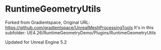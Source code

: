 # RuntimeGeometryUtils

Forked from Gradientspace, Original URL: https://github.com/gradientspace/UnrealMeshProcessingTools
It's in this subfolder: UE4.26/RuntimeGeometryDemo/Plugins/RuntimeGeometryUtils

Updated for Unreal Engine 5.2

